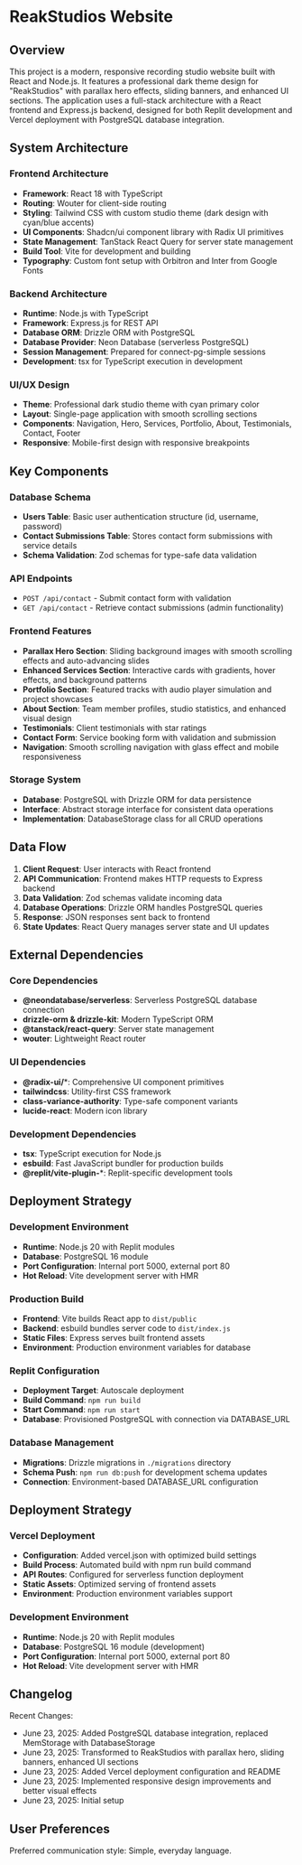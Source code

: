 # ReakStudios Website

## Overview

This project is a modern, responsive recording studio website built with React and Node.js. It features a professional dark theme design for "ReakStudios" with parallax hero effects, sliding banners, and enhanced UI sections. The application uses a full-stack architecture with a React frontend and Express.js backend, designed for both Replit development and Vercel deployment with PostgreSQL database integration.

## System Architecture

### Frontend Architecture
- **Framework**: React 18 with TypeScript
- **Routing**: Wouter for client-side routing
- **Styling**: Tailwind CSS with custom studio theme (dark design with cyan/blue accents)
- **UI Components**: Shadcn/ui component library with Radix UI primitives
- **State Management**: TanStack React Query for server state management
- **Build Tool**: Vite for development and building
- **Typography**: Custom font setup with Orbitron and Inter from Google Fonts

### Backend Architecture
- **Runtime**: Node.js with TypeScript
- **Framework**: Express.js for REST API
- **Database ORM**: Drizzle ORM with PostgreSQL
- **Database Provider**: Neon Database (serverless PostgreSQL)
- **Session Management**: Prepared for connect-pg-simple sessions
- **Development**: tsx for TypeScript execution in development

### UI/UX Design
- **Theme**: Professional dark studio theme with cyan primary color
- **Layout**: Single-page application with smooth scrolling sections
- **Components**: Navigation, Hero, Services, Portfolio, About, Testimonials, Contact, Footer
- **Responsive**: Mobile-first design with responsive breakpoints

## Key Components

### Database Schema
- **Users Table**: Basic user authentication structure (id, username, password)
- **Contact Submissions Table**: Stores contact form submissions with service details
- **Schema Validation**: Zod schemas for type-safe data validation

### API Endpoints
- `POST /api/contact` - Submit contact form with validation
- `GET /api/contact` - Retrieve contact submissions (admin functionality)

### Frontend Features
- **Parallax Hero Section**: Sliding background images with smooth scrolling effects and auto-advancing slides
- **Enhanced Services Section**: Interactive cards with gradients, hover effects, and background patterns
- **Portfolio Section**: Featured tracks with audio player simulation and project showcases
- **About Section**: Team member profiles, studio statistics, and enhanced visual design
- **Testimonials**: Client testimonials with star ratings
- **Contact Form**: Service booking form with validation and submission
- **Navigation**: Smooth scrolling navigation with glass effect and mobile responsiveness

### Storage System
- **Database**: PostgreSQL with Drizzle ORM for data persistence
- **Interface**: Abstract storage interface for consistent data operations
- **Implementation**: DatabaseStorage class for all CRUD operations

## Data Flow

1. **Client Request**: User interacts with React frontend
2. **API Communication**: Frontend makes HTTP requests to Express backend
3. **Data Validation**: Zod schemas validate incoming data
4. **Database Operations**: Drizzle ORM handles PostgreSQL queries
5. **Response**: JSON responses sent back to frontend
6. **State Updates**: React Query manages server state and UI updates

## External Dependencies

### Core Dependencies
- **@neondatabase/serverless**: Serverless PostgreSQL database connection
- **drizzle-orm & drizzle-kit**: Modern TypeScript ORM
- **@tanstack/react-query**: Server state management
- **wouter**: Lightweight React router

### UI Dependencies
- **@radix-ui/***: Comprehensive UI component primitives
- **tailwindcss**: Utility-first CSS framework
- **class-variance-authority**: Type-safe component variants
- **lucide-react**: Modern icon library

### Development Dependencies
- **tsx**: TypeScript execution for Node.js
- **esbuild**: Fast JavaScript bundler for production builds
- **@replit/vite-plugin-***: Replit-specific development tools

## Deployment Strategy

### Development Environment
- **Runtime**: Node.js 20 with Replit modules
- **Database**: PostgreSQL 16 module
- **Port Configuration**: Internal port 5000, external port 80
- **Hot Reload**: Vite development server with HMR

### Production Build
- **Frontend**: Vite builds React app to `dist/public`
- **Backend**: esbuild bundles server code to `dist/index.js`
- **Static Files**: Express serves built frontend assets
- **Environment**: Production environment variables for database

### Replit Configuration
- **Deployment Target**: Autoscale deployment
- **Build Command**: `npm run build`
- **Start Command**: `npm run start`
- **Database**: Provisioned PostgreSQL with connection via DATABASE_URL

### Database Management
- **Migrations**: Drizzle migrations in `./migrations` directory
- **Schema Push**: `npm run db:push` for development schema updates
- **Connection**: Environment-based DATABASE_URL configuration

## Deployment Strategy

### Vercel Deployment
- **Configuration**: Added vercel.json with optimized build settings
- **Build Process**: Automated build with npm run build command
- **API Routes**: Configured for serverless function deployment
- **Static Assets**: Optimized serving of frontend assets
- **Environment**: Production environment variables support

### Development Environment
- **Runtime**: Node.js 20 with Replit modules
- **Database**: PostgreSQL 16 module (development)
- **Port Configuration**: Internal port 5000, external port 80
- **Hot Reload**: Vite development server with HMR

## Changelog

Recent Changes:
- June 23, 2025: Added PostgreSQL database integration, replaced MemStorage with DatabaseStorage
- June 23, 2025: Transformed to ReakStudios with parallax hero, sliding banners, enhanced UI sections
- June 23, 2025: Added Vercel deployment configuration and README
- June 23, 2025: Implemented responsive design improvements and better visual effects
- June 23, 2025: Initial setup

## User Preferences

Preferred communication style: Simple, everyday language.
